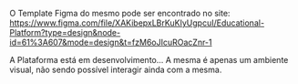 O Template Figma do mesmo pode ser encontrado no site: https://www.figma.com/file/XAKibepxLBrKuKIyUgpcuI/Educational-Platform?type=design&node-id=61%3A607&mode=design&t=fzM6oJIcuROacZnr-1

A Plataforma está em desenvolvimento... A mesma é apenas um ambiente visual, não sendo possível interagir ainda com a mesma.

